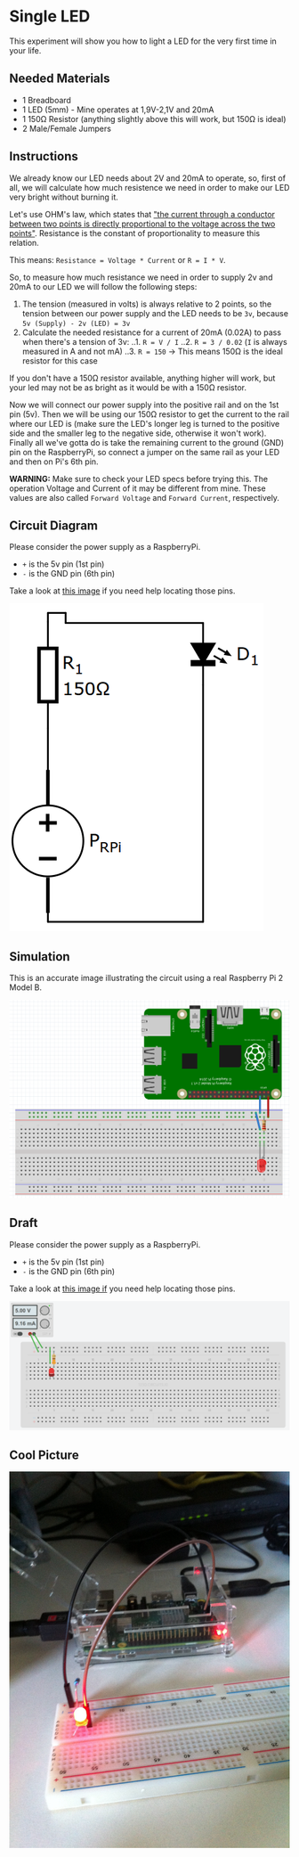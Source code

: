 # Single LED

This experiment will show you how to light a LED for the very first time in your life.

## Needed Materials

- 1 Breadboard
- 1 LED (5mm) - Mine operates at 1,9V-2,1V and 20mA
- 1 150Ω Resistor (anything slightly above this will work, but 150Ω is ideal)
- 2 Male/Female Jumpers

## Instructions

We already know our LED needs about 2V and 20mA to operate, so, first of all, we will calculate how much resistence we need in order to make our LED very bright without burning it.

Let's use OHM's law, which states that ["the current through a conductor between two points is directly proportional to the voltage across the two points"](https://en.wikipedia.org/wiki/Ohm's_law). Resistance is the constant of proportionality to measure this relation.

This means: `Resistance = Voltage * Current` or `R = I * V`.

So, to measure how much resistance we need in order to supply 2v and 20mA to our LED we will follow the following steps:

1. The tension (measured in volts) is always relative to 2 points, so the tension between our power supply and the LED needs to be `3v`, because `5v (Supply) - 2v (LED) = 3v`
2. Calculate the needed resistance for a current of 20mA (0.02A) to pass when there's a tension of 3v:
..1. `R = V / I`
..2. `R = 3 / 0.02` (`I` is always measured in A and not mA)
..3. `R = 150` -> This means 150Ω is the ideal resistor for this case

If you don't have a 150Ω resistor available, anything higher will work, but your led may not be as bright as it would be with a 150Ω resistor.

Now we will connect our power supply into the positive rail and on the 1st pin (5v). Then we will be using our 150Ω resistor to get the current to the rail where our LED is (make sure the LED's longer leg is turned to the positive side and the smaller leg to the negative side, otherwise it won't work). Finally all we've gotta do is take the remaining current to the ground (GND) pin on the RaspberryPi, so connect a jumper on the same rail as your LED and then on Pi's 6th pin.

**WARNING:** Make sure to check your LED specs before trying this. The operation Voltage and Current of it may be different from mine. These values are also called `Forward Voltage` and `Forward Current`, respectively.

## Circuit Diagram

Please consider the power supply as a RaspberryPi.
* `+` is the 5v pin (1st pin)
* `-` is the GND pin (6th pin)

Take a look at [this image](../rp2-pins.png?raw=true) if you need help locating those pins.

![Circuit Diagram](./diagram.png?raw=true)

## Simulation

This is an accurate image illustrating the circuit using a real Raspberry Pi 2 Model B.

![Fritzing Simulation](./fritzing-simulation.png?raw=true)

## Draft

Please consider the power supply as a RaspberryPi.
* `+` is the 5v pin (1st pin)
* `-` is the GND pin (6th pin)

Take a look at [this image if](../rp2-pins.png?raw=true) you need help locating those pins.

![Draft](./simulation.png?raw=true)

## Cool Picture

![Cool Picture](./cool-picture.jpg?raw=true)
